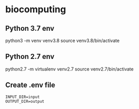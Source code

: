 # biocomputing

## Python 3.7 env
python3 -m venv venv3.8
source venv3.8/bin/activate

## Python 2.7 env
python2.7 -m virtualenv venv2.7
source venv2.7/bin/activate

## Create .env file
```
INPUT_DIR=input
OUTPUT_DIR=output
```
